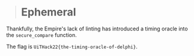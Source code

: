 > # Ephemeral

Thankfully, the Empire's lack of linting has introduced a timing oracle into the `secure_compare` function.

The flag is `UiTHack22{the-timing-oracle-of-delphi}`.